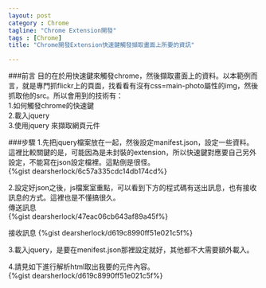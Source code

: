 ```yaml
---
layout: post
category : Chrome 
tagline: "Chrome Extension開發"
tags : [Chrome]
title: "Chrome開發Extension快速鍵觸發擷取畫面上所要的資訊"

---
```


###前言
目的在於用快速鍵來觸發chrome，然後擷取畫面上的資料。以本範例而言，就是專門抓flickr上的頁面，找看看有沒有css=main-photo屬性的img，然後抓取他的src。所以會用到的技術有：  
1.如何觸發chrome的快速鍵  
2.載入jquery  
3.使用jquery 來擷取網頁元件

###步驟
1.先把jquery檔案放在一起，然後設定manifest.json，設定一些資料。這裡比較關鍵的是，可能因為是未封裝的extension，所以快速鍵對應要自己另外設定，不能寫在json設定檔裡。這點倒是很怪。  
{%gist dearsherlock/6c57a335cdc14db174cd%}

2.設定好json之後，js檔案室重點，可以看到下方的程式碼有送出訊息，也有接收訊息的方式。這裡也是不懂搞很久。  
傳送訊息  
{%gist dearsherlock/47eac06cb643af89a45f%}

接收訊息
{%gist dearsherlock/d619c8990ff51e021c5f%}

3.載入jquery，是要在menifest.json那裡設定就好，其他都不大需要額外載入。

4.請見如下進行解析html取出我要的元件內容。  
{%gist dearsherlock/d619c8990ff51e021c5f%}

